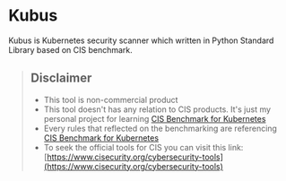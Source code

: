 # Kubus

Kubus is Kubernetes security scanner which written in Python Standard Library based on CIS benchmark.

> ## Disclaimer
> - This tool is non-commercial product
> - This tool doesn't has any relation to CIS products. It's just my personal project for learning [CIS Benchmark for Kubernetes](https://www.cisecurity.org/benchmark/kubernetes)
> - Every rules that reflected on the benchmarking are referencing [CIS Benchmark for Kubernetes](https://www.cisecurity.org/benchmark/kubernetes)
> - To seek the official tools for CIS you can visit this link: [https://www.cisecurity.org/cybersecurity-tools](https://www.cisecurity.org/cybersecurity-tools)
